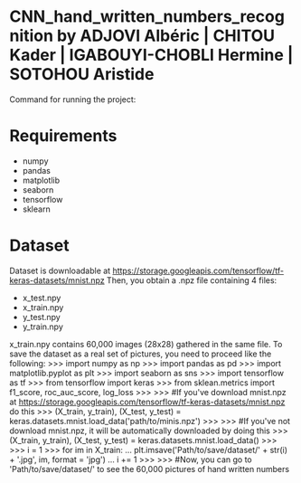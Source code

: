 # CNN_hand_written_numbers_recognition by ADJOVI Albéric | CHITOU Kader | IGABOUYI-CHOBLI Hermine | SOTOHOU Aristide

Command for running the project: <python3 blabla>

# Requirements

- numpy
- pandas
- matplotlib
- seaborn
- tensorflow
- sklearn

# Dataset 
Dataset is downloadable at https://storage.googleapis.com/tensorflow/tf-keras-datasets/mnist.npz
Then, you obtain a .npz file containing 4 files:
  - x_test.npy
  - x_train.npy
  - y_test.npy
  - y_train.npy
  
 x_train.npy contains 60,000 images (28x28) gathered in the same file. 
 To save the dataset as a real set of pictures, you need to proceed like the following:
\>\>\> import numpy as np
\>\>\> import pandas as pd
\>\>\> import matplotlib.pyplot as plt
\>\>\> import seaborn as sns
\>\>\> import tensorflow as tf
\>\>\> from tensorflow import keras
\>\>\> from sklean.metrics import f1_score, roc_auc_score, log_loss
\>\>\> 
\>\>\> #If you've download mnist.npz at https://storage.googleapis.com/tensorflow/tf-keras-datasets/mnist.npz do this
\>\>\> (X_train, y_train), (X_test, y_test) = keras.datasets.mnist.load_data('path/to/minis.npz')
\>\>\> 
\>\>\> #If you've not download mnist.npz, it will be automatically downloaded by doing this
\>\>\> (X_train, y_train), (X_test, y_test) = keras.datasets.mnist.load_data()
\>\>\> 
\>\>\> i = 1
\>\>\> for im in X_train:
...     plt.imsave('Path/to/save/dataset/' + str(i) + '.jpg', im, format = 'jpg') 
...     i += 1
\>\>\> 
\>\>\> #Now, you can go to 'Path/to/save/dataset/' to see the 60,000 pictures of hand written numbers
  
